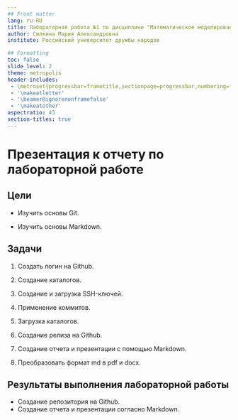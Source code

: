 ```yaml
---
## Front matter
lang: ru-RU
title: Лабораторная работа №1 по дисциплине "Математическое моделирование"
author: Силкина Мария Александровна
institute: Российский университет дружбы народов

## Formatting
toc: false
slide_level: 2
theme: metropolis
header-includes: 
 - \metroset{progressbar=frametitle,sectionpage=progressbar,numbering=fraction}
 - '\makeatletter'
 - '\beamer@ignorenonframefalse'
 - '\makeatother'
aspectratio: 43
section-titles: true
---
```


# Презентация к отчету по лабораторной работе

## Цели

- Изучить основы Git.

- Изучить основы Markdown.

## Задачи

1. Создать логин на Github.

2. Создание каталогов.

3. Создание и загрузка SSH-ключей.

4. Применение коммитов.

5. Загрузка каталогов.

6. Создание релиза на Github.

7. Создание отчета и презентации с помощью Markdown.

8. Преобразовать формат md в pdf и docx.

## Результаты выполнения лабораторной работы

- Создание репозитория на Github.
- Создание отчета и презентации согласно Markdown.

